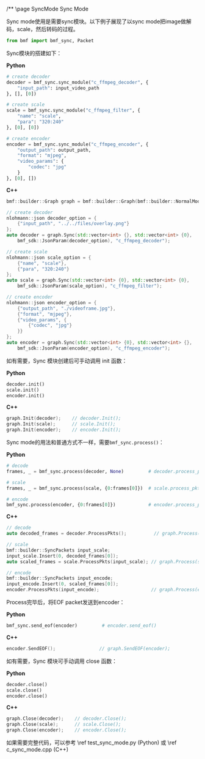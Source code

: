 /** \page SyncMode Sync Mode

Sync mode使用是需要sync模块。以下例子展现了以sync mode把image做解码，scale，然后转码的过程。

```python
from bmf import bmf_sync, Packet
```

Sync模块的搭建如下：

**Python**
```python
# create decoder
decoder = bmf_sync.sync_module("c_ffmpeg_decoder", {
    "input_path": input_video_path
}, [], [0])

# create scale
scale = bmf_sync.sync_module("c_ffmpeg_filter", {
    "name": "scale",
    "para": "320:240"
}, [0], [0])

# create encoder
encoder = bmf_sync.sync_module("c_ffmpeg_encoder", {
    "output_path": output_path,
    "format": "mjpeg",
    "video_params": {
        "codec": "jpg"
    }
}, [0], [])
```

**C++**
```cpp
bmf::builder::Graph graph = bmf::builder::Graph(bmf::builder::NormalMode);

// create decoder
nlohmann::json decoder_option = {
    {"input_path", "../../files/overlay.png"}
};
auto decoder = graph.Sync(std::vector<int> {}, std::vector<int> {0}, 
    bmf_sdk::JsonParam(decoder_option), "c_ffmpeg_decoder");

// create scale
nlohmann::json scale_option = {
    {"name", "scale"},
    {"para", "320:240"}
};
auto scale = graph.Sync(std::vector<int> {0}, std::vector<int> {0}, 
    bmf_sdk::JsonParam(scale_option), "c_ffmpeg_filter");

// create encoder
nlohmann::json encoder_option = {
    {"output_path", "./videoframe.jpg"},
    {"format", "mjpeg"},
    {"video_params", {
        {"codec", "jpg"}
    }}
};
auto encoder = graph.Sync(std::vector<int> {0}, std::vector<int> {}, 
    bmf_sdk::JsonParam(encoder_option), "c_ffmpeg_encoder");
```

如有需要，Sync 模块创建后可手动调用 init 函数：

**Python**

```python
decoder.init()
scale.init()
encoder.init()
```

**C++**

```cpp
graph.Init(decoder);    // decoder.Init();
graph.Init(scale);      // scale.Init();
graph.Init(encoder);    // encoder.Init();
```

Sync mode的用法和普通方式不一样，需要```bmf_sync.process()```：

**Python**

```python
# decode
frames, _ = bmf_sync.process(decoder, None)         # decoder.process_pkts(None)

# scale
frames, _ = bmf_sync.process(scale, {0:frames[0]})  # scale.process_pkts({0:frames[0]})

# encode
bmf_sync.process(encoder, {0:frames[0]})            # encoder.process_pkts({0:frames[0]})
```

**C++**
```cpp
// decode
auto decoded_frames = decoder.ProcessPkts();          // graph.Process(decoder);

// scale
bmf::builder::SyncPackets input_scale;
input_scale.Insert(0, decoded_frames[0]);
auto scaled_frames = scale.ProcessPkts(input_scale); // graph.Process(scale, input_scale);

// encode
bmf::builder::SyncPackets input_encode;
input_encode.Insert(0, scaled_frames[0]);
encoder.ProcessPkts(input_encode);                   // graph.Process(encoder, input_encode);
```

Process完毕后，将EOF packet发送到encoder：

**Python**
```python
bmf_sync.send_eof(encoder)         # encoder.send_eof()
```

**C++**

```cpp
encoder.SendEOF();                // graph.SendEOF(encoder);
```

如有需要，Sync 模块可手动调用 close 函数：

**Python**

```python
decoder.close()
scale.close()
encoder.close()
```

**C++**

```cpp
graph.Close(decoder);    // decoder.Close();
graph.Close(scale);      // scale.Close();
graph.Close(encoder);    // encoder.Close();
```

如果需要完整代码，可以参考 \ref test_sync_mode.py (Python) 或 \ref c_sync_mode.cpp (C++)
